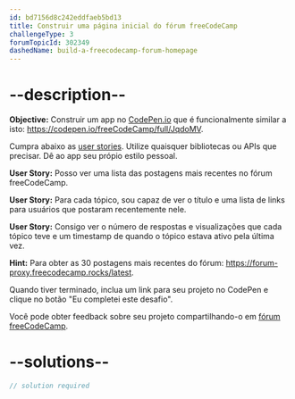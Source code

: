 ```yaml
---
id: bd7156d8c242eddfaeb5bd13
title: Construir uma página inicial do fórum freeCodeCamp
challengeType: 3
forumTopicId: 302349
dashedName: build-a-freecodecamp-forum-homepage
---
```


# --description--

**Objective:** Construir um app no [CodePen.io](https://codepen.io) que é funcionalmente similar a isto: <https://codepen.io/freeCodeCamp/full/JqdoMV>.

Cumpra abaixo as [user stories](https://en.wikipedia.org/wiki/User_story). Utilize quaisquer bibliotecas ou APIs que precisar. Dê ao app seu própio estilo pessoal.

**User Story:** Posso ver uma lista das postagens mais recentes no fórum freeCodeCamp.

**User Story:** Para cada tópico, sou capaz de ver o título e uma lista de links para usuários que postaram recentemente nele.

**User Story:** Consigo ver o número de respostas e visualizações que cada tópico teve e um timestamp de quando o tópico estava ativo pela última vez.

**Hint:** Para obter as 30 postagens mais recentes do fórum: <https://forum-proxy.freecodecamp.rocks/latest>.

Quando tiver terminado, inclua um link para seu projeto no CodePen e clique no botão "Eu completei este desafio".

Você pode obter feedback sobre seu projeto compartilhando-o em [fórum freeCodeCamp](https://forum.freecodecamp.org/c/project-feedback/409).

# --solutions--

```js
// solution required
```

